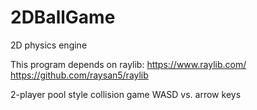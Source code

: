 # 2DBallGame
2D physics engine

This program depends on raylib: https://www.raylib.com/
  https://github.com/raysan5/raylib

2-player pool style collision game
WASD vs. arrow keys
